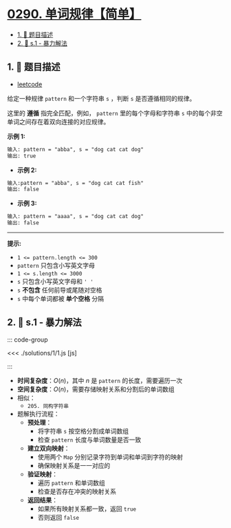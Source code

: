 # [0290. 单词规律【简单】](https://github.com/tnotesjs/TNotes.leetcode/tree/main/notes/0290.%20%E5%8D%95%E8%AF%8D%E8%A7%84%E5%BE%8B%E3%80%90%E7%AE%80%E5%8D%95%E3%80%91)

<!-- region:toc -->

- [1. 📝 题目描述](#1--题目描述)
- [2. 🎯 s.1 - 暴力解法](#2--s1---暴力解法)

<!-- endregion:toc -->

## 1. 📝 题目描述

- [leetcode](https://leetcode.cn/problems/word-pattern/)

给定一种规律 `pattern` 和一个字符串 `s` ，判断 `s` 是否遵循相同的规律。

这里的 **遵循** 指完全匹配，例如， `pattern` 里的每个字母和字符串 `s` 中的每个非空单词之间存在着双向连接的对应规律。

**示例 1:**

```txt
输入: pattern = "abba", s = "dog cat cat dog"
输出: true
```

- **示例 2:**

```txt
输入:pattern = "abba", s = "dog cat cat fish"
输出: false
```

- **示例 3:**

```txt
输入: pattern = "aaaa", s = "dog cat cat dog"
输出: false
```

---

**提示:**

- `1 <= pattern.length <= 300`
- `pattern` 只包含小写英文字母
- `1 <= s.length <= 3000`
- `s` 只包含小写英文字母和 `' '`
- `s` **不包含** 任何前导或尾随对空格
- `s` 中每个单词都被 **单个空格** 分隔

## 2. 🎯 s.1 - 暴力解法

::: code-group

<<< ./solutions/1/1.js [js]

:::

- **时间复杂度**：$O(n)$，其中 $n$ 是 `pattern` 的长度，需要遍历一次
- **空间复杂度**：$O(n)$，需要存储映射关系和分割后的单词数组
- 相似：
  - `205. 同构字符串`
- 题解执行流程：
  - **预处理**：
    - 将字符串 `s` 按空格分割成单词数组
    - 检查 `pattern` 长度与单词数量是否一致
  - **建立双向映射**：
    - 使用两个 `Map` 分别记录字符到单词和单词到字符的映射
    - 确保映射关系是一一对应的
  - **验证映射**：
    - 遍历 `pattern` 和单词数组
    - 检查是否存在冲突的映射关系
  - **返回结果**：
    - 如果所有映射关系都一致，返回 `true`
    - 否则返回 `false`
